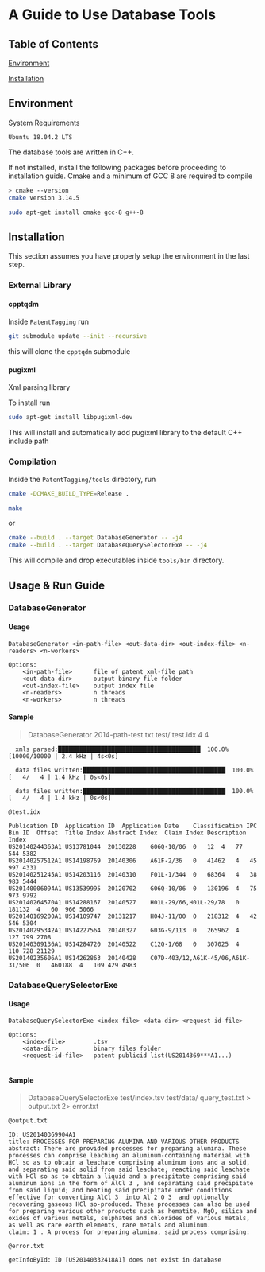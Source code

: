 # A Guide to Use Database Tools

## Table of Contents
[Environment](#Environment)

[Installation](#Installation)

## Environment

System Requirements

```
Ubuntu 18.04.2 LTS
```

The database tools are written in C++. 

If not installed, install the following packages before proceeding to installation guide. Cmake and a minimum of GCC 8 are required to compile

```sh
> cmake --version
cmake version 3.14.5
```

```sh
sudo apt-get install cmake gcc-8 g++-8
```

## Installation
This section assumes you have properly setup the environment in the last step.

### External Library
#### cpptqdm
Inside `PatentTagging` run
```sh
git submodule update --init --recursive
```
this will clone the `cpptqdm` submodule

#### pugixml
Xml parsing library

To install run 
```sh
sudo apt-get install libpugixml-dev
```
This will install and automatically add pugixml library to the default C++ include path

### Compilation
Inside the `PatentTagging/tools` directory, run 
```sh
cmake -DCMAKE_BUILD_TYPE=Release .
```
```sh
make
```
or
```sh
cmake --build . --target DatabaseGenerator -- -j4
cmake --build . --target DatabaseQuerySelectorExe -- -j4
```
This will compile and drop executables inside `tools/bin` directory.

## Usage & Run Guide

### DatabaseGenerator

#### Usage

```
DatabaseGenerator <in-path-file> <out-data-dir> <out-index-file> <n-readers> <n-workers>

Options:
    <in-path-file>      file of patent xml-file path
    <out-data-dir>      output binary file folder
    <out-index-file>    output index file
    <n-readers>         n threads
    <n-workers>         n threads
```

#### Sample

> DatabaseGenerator 2014-path-test.txt test/ test.idx 4 4

```
  xmls parsed:████████████████████████████████████████▏ 100.0% [10000/10000 | 2.4 kHz | 4s<0s]

  data files written:████████████████████████████████████████▏ 100.0% [   4/   4 | 1.4 kHz | 0s<0s]

  data files written:████████████████████████████████████████▏ 100.0% [   4/   4 | 1.4 kHz | 0s<0s]

```

```
@test.idx

Publication ID	Application ID	Application Date	Classification IPC	Bin ID	Offset	Title Index	Abstract Index	Claim Index	Description Index
US20140244363A1	US13781044	20130228	G06Q-10/06	0	12	4	77	544	5382
US20140257512A1	US14198769	20140306	A61F-2/36	0	41462	4	45	997	4331
US20140251245A1	US14203116	20140310	F01L-1/344	0	68364	4	38	983	5444
US20140006094A1	US13539995	20120702	G06Q-10/06	0	130196	4	75	973	9792
US20140264570A1	US14288167	20140527	H01L-29/66,H01L-29/78	0	181132	4	60	966	5066
US20140169200A1	US14109747	20131217	H04J-11/00	0	218312	4	42	546	5304
US20140295342A1	US14227564	20140327	G03G-9/113	0	265962	4	127	799	2708
US20140309136A1	US14284720	20140522	C12Q-1/68	0	307025	4	110	728	21129
US20140235606A1	US14262863	20140428	C07D-403/12,A61K-45/06,A61K-31/506	0	460188	4	109	429	4983
```

### DatabaseQuerySelectorExe

#### Usage

```
DatabaseQuerySelectorExe <index-file> <data-dir> <request-id-file>

Options:
    <index-file>        .tsv
    <data-dir>          binary files folder
    <request-id-file>   patent publicid list(US2014369***A1...)


```

#### Sample

> DatabaseQuerySelectorExe test/index.tsv test/data/ query_test.txt > output.txt 2> error.txt  

```
@output.txt

ID: US20140369904A1
title: PROCESSES FOR PREPARING ALUMINA AND VARIOUS OTHER PRODUCTS
abstract: There are provided processes for preparing alumina. These processes can comprise leaching an aluminum-containing material with HCl so as to obtain a leachate comprising aluminum ions and a solid, and separating said solid from said leachate; reacting said leachate with HCl so as to obtain a liquid and a precipitate comprising said aluminum ions in the form of AlCl 3 , and separating said precipitate from said liquid; and heating said precipitate under conditions effective for converting AlCl 3  into Al 2 O 3  and optionally recovering gaseous HCl so-produced. These processes can also be used for preparing various other products such as hematite, MgO, silica and oxides of various metals, sulphates and chlorides of various metals, as well as rare earth elements, rare metals and aluminum. 
claim: 1 . A process for preparing alumina, said process comprising:

```

```
@error.txt

getInfoById: ID [US20140332418A1] does not exist in database
```
